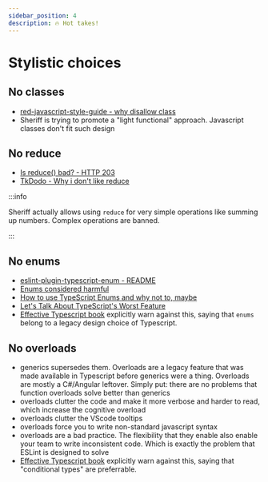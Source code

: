 ```yaml
---
sidebar_position: 4
description: 🔥 Hot takes!
---
```


# Stylistic choices

## No classes

- [red-javascript-style-guide - why disallow class](https://github.com/GrosSacASac/JavaScript-Set-Up/blob/master/js/red-javascript-style-guide/why-disallow-class.md)
- Sheriff is trying to promote a "light functional" approach. Javascript classes don't fit such design

## No reduce

- [Is reduce() bad? - HTTP 203](https://www.youtube.com/watch?v=qaGjS7-qWzg)
- [TkDodo - Why i don't like reduce](https://www.youtube.com/watch?v=qaGjS7-qWzg)

:::info

Sheriff actually allows using `reduce` for very simple operations like summing up numbers. Complex operations are banned.

:::

## No enums

- [eslint-plugin-typescript-enum - README](https://github.com/shian15810/eslint-plugin-typescript-enum/blob/main/README.md)
- [Enums considered harmful](https://www.youtube.com/watch?v=jjMbPt_H3RQ)
- [How to use TypeScript Enums and why not to, maybe](https://www.youtube.com/watch?v=pWPClHdcvVg)
- [Let's Talk About TypeScript's Worst Feature](https://www.youtube.com/watch?v=Anu8vHXsavo)
- [Effective Typescript book](https://effectivetypescript.com) explicitly warn against this, saying that `enums` belong to a legacy design choice of Typescript.

## No overloads

- generics supersedes them. Overloads are a legacy feature that was made available in Typescript before generics were a thing. Overloads are mostly a C#/Angular leftover. Simply put: there are no problems that function overloads solve better than generics
- overloads clutter the code and make it more verbose and harder to read, which increase the cognitive overload
- overloads clutter the VScode tooltips
- overloads force you to write non-standard javascript syntax
- overloads are a bad practice. The flexibility that they enable also enable your team to write inconsistent code. Which is exactly the problem that ESLint is designed to solve
- [Effective Typescript book](https://effectivetypescript.com) explicitly warn against this, saying that "conditional types" are preferrable.
